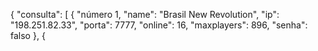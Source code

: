 
{
    "consulta": [
        {
            "número 1,
            "name": "Brasil New Revolution",
            "ip": "198.251.82.33",
            "porta": 7777,
            "online": 16,
            "maxplayers": 896,
            "senha": falso
        },
        {
